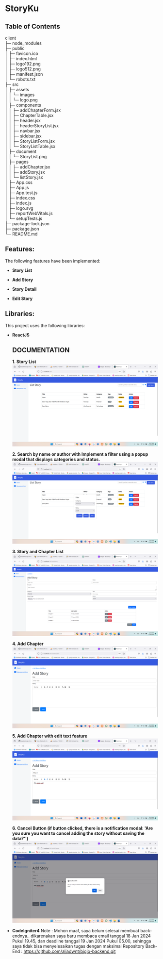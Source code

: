 # StoryKu

## Table of Contents
client                                                                           
├─ node_modules                                                      
├─ public                                                                        
│  ├─ favicon.ico                                                                
│  ├─ index.html                                                                 
│  ├─ logo192.png                                                                
│  ├─ logo512.png                                                                
│  ├─ manifest.json                                                              
│  └─ robots.txt                                                                 
├─ src                                                                           
│  ├─ assets                                                                     
│  │  └─ images                                                                  
│  │     └─ logo.png                                                             
│  ├─ components                                                                 
│  │  ├─ addChapterForm.jsx                                                      
│  │  ├─ ChapterTable.jsx                                                        
│  │  ├─ header.jsx                                                              
│  │  ├─ headerStoryList.jsx                                                     
│  │  ├─ navbar.jsx                                                              
│  │  ├─ sidebar.jsx                                                             
│  │  ├─ StoryListForm.jsx                                                       
│  │  └─ StoryListTable.jsx                                                      
│  ├─ document                                                                   
│  │  └─ StoryList.png                                                           
│  ├─ pages                                                                      
│  │  ├─ addChapter.jsx                                                          
│  │  ├─ addStory.jsx                                                            
│  │  └─ listStory.jsx                                                           
│  ├─ App.css                                                                    
│  ├─ App.js                                                                     
│  ├─ App.test.js                                                                
│  ├─ index.css                                                                  
│  ├─ index.js                                                                   
│  ├─ logo.svg                                                                   
│  ├─ reportWebVitals.js                                                         
│  └─ setupTests.js                                                              
├─ package-lock.json                                                             
├─ package.json                                                                  
└─ README.md                                                                     



## <a name="features"></a> Features:
The following features have been implemented:
- **Story List**

- **Add Story**

- **Story Detail**

- **Edit Story**

## <a name="libraries"></a> Libraries:
This project uses the following libraries:

- **ReactJS**

  ## DOCUMENTATION
  **1. Story List**
![Screenshot 1](src/document/1.png)

  **2. Search by name or author with Implement a filter using a popup modal that displays categories and status.**
![Screenshot 2](src/document/2.png)

  **3. Story and Chapter List**
![Screenshot 3](src/document/3.png)

  **4. Add Chapter**
![Screenshot 4](src/document/4.png)

  **5. Add Chapter with edit text feature**
![Screenshot 5](src/document/5.png)

  **6. Cancel Button (if button clicked, there is a notification modal: 'Are you sure you want to cancel adding the story without saving the data?’')**
![Screenshot 6](src/document/6.png)

- **CodeIgniter4**
Note : Mohon maaf, saya belum selesai membuat back-endnya.. dikarenakan saya baru membaca email tanggal 18 Jan 2024 Pukul 19.45, dan deadline tanggal 19 Jan 2024 Pukul 05.00, sehingga saya tidak bisa menyelesaikan tugas dengan maksimal
Repository Back-End : https://github.com/aliadwnt/bigio-backend.git 
